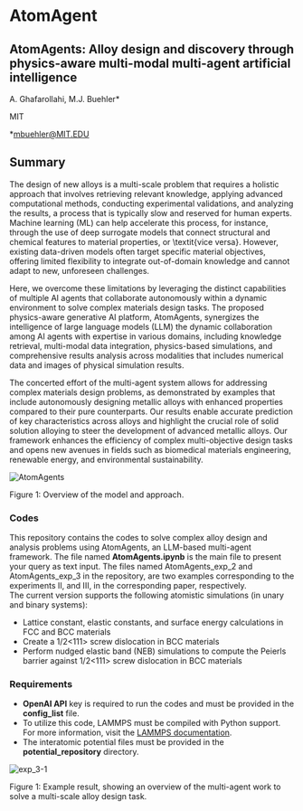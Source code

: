 # AtomAgent

## AtomAgents: Alloy design and discovery through physics-aware multi-modal multi-agent artificial intelligence

A. Ghafarollahi, M.J. Buehler*

MIT

*mbuehler@MIT.EDU

## Summary

The design of new alloys is a multi-scale problem that requires a holistic approach that involves retrieving relevant knowledge, applying advanced computational methods, conducting experimental validations, and analyzing the results, a process that is typically slow and reserved for human experts. Machine learning (ML) can help accelerate this process, for instance, through the use of deep surrogate models that connect structural and chemical features to material properties, or \textit{vice versa}. However, existing data-driven models often target specific material objectives, offering limited flexibility to integrate out-of-domain knowledge and cannot adapt to new, unforeseen challenges. 

Here, we overcome these limitations by leveraging the distinct capabilities of multiple AI agents that collaborate autonomously within a dynamic environment to solve complex materials design tasks. The proposed physics-aware generative AI platform, AtomAgents, synergizes the intelligence of large language models (LLM) the dynamic collaboration among AI agents with expertise in various domains, including knowledge retrieval, multi-modal data integration, physics-based simulations, and comprehensive results analysis across modalities that includes numerical data and images of physical simulation results. 

The concerted effort of the multi-agent system allows for addressing complex materials design problems, as demonstrated by examples that include autonomously designing metallic alloys with enhanced properties compared to their pure counterparts. Our results enable accurate prediction of key characteristics across alloys and highlight the crucial role of solid solution alloying to steer the development of advanced metallic alloys. Our framework enhances the efficiency of complex multi-objective design tasks and opens new avenues in fields such as biomedical materials engineering, renewable energy, and environmental sustainability.

![AtomAgents](https://github.com/user-attachments/assets/e8e74ebe-5bac-49b9-846c-c2c84d679cb6)

Figure 1: Overview of the model and approach. 

### Codes
This repository contains the codes to solve complex alloy design and analysis problems using AtomAgents, an LLM-based multi-agent framework. The file named __AtomAgents.ipynb__ is the main file to present your query as text input. The files named AtomAgents_exp_2 and AtomAgents_exp_3 in the repository, are two examples corresponding to the experiments II, and III, in the corresponding paper, respectively.   
The current version supports the following atomistic simulations (in unary and binary systems):
- Lattice constant, elastic constants, and surface energy calculations in FCC and BCC materials
- Create a 1/2<111> screw dislocation in BCC materials
- Perform nudged elastic band (NEB) simulations to compute the Peierls barrier against 1/2<111> screw dislocation in BCC materials 

### Requirements
- __OpenAI API__ key is required to run the codes and must be provided in the __config_list__ file. 
- To utilize this code, LAMMPS must be compiled with Python support. For more information, visit the [LAMMPS documentation](https://docs.lammps.org/Python_head.html).
- The interatomic potential files must be provided in the __potential_repository__ directory.

![exp_3-1](https://github.com/user-attachments/assets/0e34daa1-5928-4875-b2bc-4114c5b6f435)

Figure 1: Example result, showing an overview of the multi-agent work to solve a multi-scale alloy design task.


